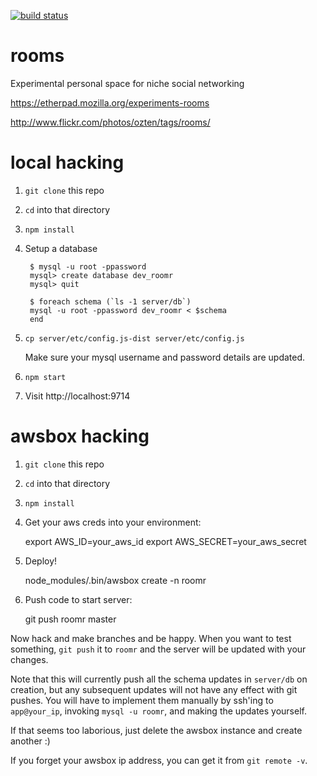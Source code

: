 [![build status](https://secure.travis-ci.org/ozten/roomr.png)](http://travis-ci.org/ozten/roomr)

rooms
=====

Experimental personal space for niche social networking

https://etherpad.mozilla.org/experiments-rooms

http://www.flickr.com/photos/ozten/tags/rooms/

local hacking
=============

1. `git clone` this repo
2. `cd` into that directory
3. `npm install`
4. Setup a database

        $ mysql -u root -ppassword
        mysql> create database dev_roomr
        mysql> quit

        $ foreach schema (`ls -1 server/db`)
        mysql -u root -ppassword dev_roomr < $schema
        end


5. `cp server/etc/config.js-dist server/etc/config.js`

    Make sure your mysql username and password details are updated.

6. `npm start`
7. Visit http://localhost:9714

awsbox hacking
==============

1. `git clone` this repo
2. `cd` into that directory
3. `npm install`
4. Get your aws creds into your environment:

    export AWS_ID=your_aws_id
    export AWS_SECRET=your_aws_secret

5. Deploy!

    node_modules/.bin/awsbox create -n roomr

6. Push code to start server:

    git push roomr master

Now hack and make branches and be happy.  When you want to test something, `git
push` it to `roomr` and the server will be updated with your changes.

Note that this will currently push all the schema updates in `server/db` on
creation, but any subsequent updates will not have any effect with git pushes.
You will have to implement them manually by ssh'ing to `app@your_ip`, invoking
`mysql -u roomr`, and making the updates yourself.

If that seems too laborious, just delete the awsbox instance and create another :)

If you forget your awsbox ip address, you can get it from `git remote -v`.



